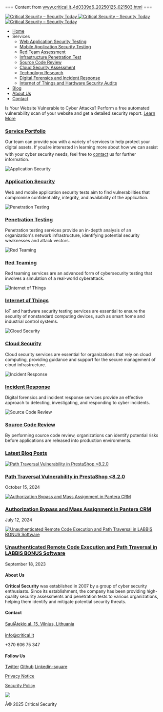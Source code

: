 === Content from www.critical.lt_4d0339d6_20250125_021503.html ===

[![Critical Security – Security Today](/wp-content/uploads/2019/03/Critical_Security_Logo.png)
![Critical Security – Security Today](/wp-content/uploads/2019/03/Critical_Security_Logo.png)
![Critical Security – Security Today](/wp-content/uploads/2019/03/Critical_Security_Logo.png)](/)

* [Home](/ "Home")
* Services
  + [Web Application Security Testing](/web-application-security-testing/ "Web Application Security Testing")
  + [Mobile Application Security Testing](/mobile-application-security-testing/ "Mobile Application Security Testing")
  + [Red Team Assessment](/red-team-assessment/ "Red Team Assessment")
  + [Infrastructure Penetration Test](/infrastructure-penetration-test/ "Infrastructure Penetration Test")
  + [Source Code Review](/source-code-review/ "Source Code Review")
  + [Cloud Security Assessment](/cloud-security-assessment/ "Cloud Security Assessment")
  + [Technology Research](/technology-research/ "Technology Research")
  + [Digital Forensics and Incident Response](/digital-forensics-and-incident-response/ "Digital Forensics and Incident Response")
  + [Internet of Things and Hardware Security Audits](/internet-of-things-and-hardware-security-audits/ "Internet of Things and Hardware Security Audits")
* [Blog](/blog/ "Blog")
* [About Us](/about-us/ "About Us")
* [Contact](/contact/ "Contact")

Is Your Website Vulnerable to Cyber Attacks?
Perform a free automated vulnerability scan of your website and get a detailed security report.
[Learn More](/free-automated-vulnerability-scan/)

### [Service Portfolio](/web-application-security-testing/)

Our team can provide you with a variety of services to help protect your digital assets. If youâre interested in learning more about how we can assist with your cyber security needs, feel free to [contact](/contact/) us for further information.

![Application Security](/wp-content/uploads/2023/02/INTERNET.png)

### [Application Security](/web-application-security-testing/)

Web and mobile application security tests aim to find vulnerabilities that compromise confidentiality, integrity, and availability of the application.

![Penetration Testing](/wp-content/uploads/2023/02/FIREWALL.png)

### [Penetration Testing](/infrastructure-penetration-test/)

Penetration testing services provide an in-depth analysis of an organization's network infrastructure, identifying potential security weaknesses and attack vectors.

![Red Teaming](/wp-content/uploads/2023/02/CYBER-ATTACK.png)

### [Red Teaming](/red-team-assessment/)

Red teaming services are an advanced form of cybersecurity testing that involves a simulation of a real-world cyberattack.

![Internet of Things](/wp-content/uploads/2023/02/SERVER.png)

### [Internet of Things](/internet-of-things-and-hardware-security-audits/)

IoT and hardware security testing services are essential to ensure the security of nonstandard computing devices, such as smart home and industrial control systems.

![Cloud Security](/wp-content/uploads/2023/02/CLOUD.png)

### [Cloud Security](/cloud-security-assessment/)

Cloud security services are essential for organizations that rely on cloud computing, providing guidance and support for the secure management of cloud infrastructure.

![Incident Response](/wp-content/uploads/2023/02/FINGERPRINT.png)

### [Incident Response](/digital-forensics-and-incident-response/)

Digital forensics and incident response services provide an effective approach to detecting, investigating, and responding to cyber incidents.

![Source Code Review](/wp-content/uploads/2023/02/BINARY-CODE.png)

### [Source Code Review](/source-code-review/)

By performing source code review, organizations can identify potential risks before applications are released into production environments.

### [Latest Blog Posts](/blog/)

[![Path Traversal Vulnerability in PrestaShop <8.2.0](/wp-content/uploads/PrestaShop_Backend-740x530.png)](/blog/path-traversal-vulnerability-in-prestashop-8-2-0/)

### [Path Traversal Vulnerability in PrestaShop <8.2.0](/blog/path-traversal-vulnerability-in-prestashop-8-2-0/)

October 15, 2024

[![Authorization Bypass and Mass Assignment in Pantera CRM](/wp-content/uploads/thumbnail_pantera-crm-740x530.png)](/blog/authorization-bypass-and-mass-assignment-in-pantera-crm/)

### [Authorization Bypass and Mass Assignment in Pantera CRM](/blog/authorization-bypass-and-mass-assignment-in-pantera-crm/)

July 12, 2024

[![Unauthenticated Remote Code Execution and Path Traversal in LABBIS BONUS Software](/wp-content/uploads/LABBIS_BONUS60_Security_Vulnerability-740x530.png)](/blog/unauthenticated-remote-code-execution-and-path-traversal-in-labbis-bonus-software/)

### [Unauthenticated Remote Code Execution and Path Traversal in LABBIS BONUS Software](/blog/unauthenticated-remote-code-execution-and-path-traversal-in-labbis-bonus-software/)

September 18, 2023

#### About Us

**Critical Security** was established in 2007 by a group of cyber security enthusiasts. Since its establishment, the company has been providing high-quality security assessments and penetration tests to various organizations, helping them identify and mitigate potential security threats.

#### Contact

[SaulÄtekio al. 15, Vilnius, Lithuania](https://goo.gl/maps/52bDvnMXQVV9Dp3W6)

info@critical.lt

 +370 606 75 347

#### Follow Us

[Twitter](https://twitter.com/criticalsec)
[Github](https://github.com/CriticalSecurity)
[Linkedin-square](https://www.linkedin.com/company/jsc-critical-security/)

[Privacy Notice](/privacy-notice/)

[Security Policy](/security-policy/)

![](/wp-content/uploads/24268_Zeichen_englisch-300x157.png)

Â© 2025 Critical Security


